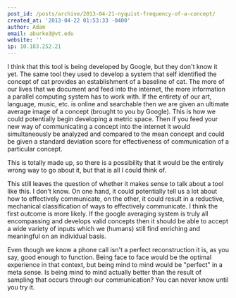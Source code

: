 ```yaml
---
post_id: /posts/archive/2013-04-21-nyquist-frequency-of-a-concept/
created_at: '2013-04-22 01:53:33 -0400'
author: Adam
email: aburke3@vt.edu
website: ''
ip: 10.183.252.21
---
```


I think that this tool is being developed by Google, but they don't know it yet. The same tool they used to develop a system that self identified the concept of cat provides an establishment of a baseline of cat. The more of our lives that we document and feed into the internet, the more information a parallel computing system has to work with. If the entirety of our art, language, music, etc. is online and searchable then we are given an ultimate average image of a concept (brought to you by Google). This is how we could potentially begin developing a metric space. Then if you feed your new way of communicating a concept into the internet it would simultaneously be analyzed and compared to the mean concept and could be given a standard deviation score for effectiveness of communication of a particular concept. 

This is totally made up, so there is a possibility that it would be the entirely wrong way to go about it, but that is all I could think of. 

This still leaves the question of whether it makes sense to talk about a tool like this. I don't know. On one hand, it could potentially tell us a lot about how to effectively communicate, on the other, it could result in a reductive, mechanical classification of ways to effectively communicate. I think the first outcome is more likely. If the google averaging system is truly all encompassing and develops valid concepts then it should be able to accept a wide variety of inputs which we (humans) still find enriching and meaningful on an individual basis. 

Even though we know a phone call isn't a perfect reconstruction it is, as you say, good enough to function. Being face to face would be the optimal experience in that context, but being mind to mind would be "perfect" in a meta sense. Is being mind to mind actually better than the result of sampling that occurs through our communication? You can never know until you try it.